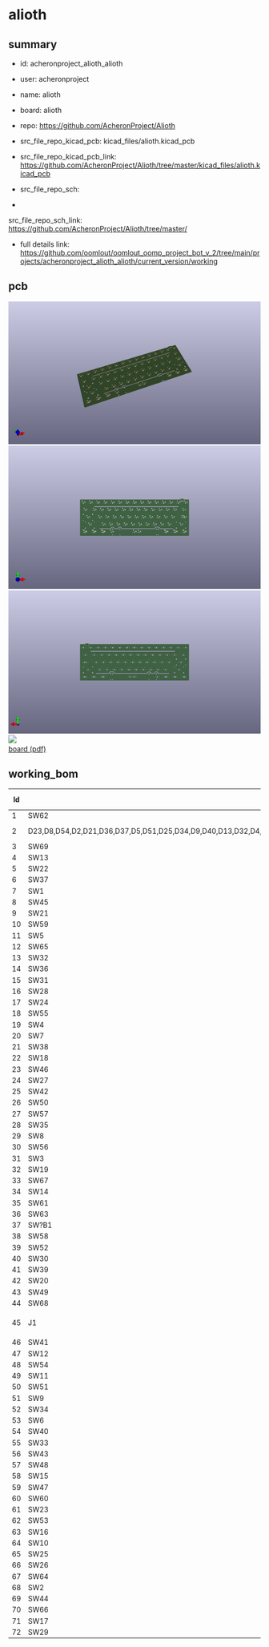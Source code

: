 # alioth
 
## summary 
* id: acheronproject_alioth_alioth
* user: acheronproject
* name: alioth
* board: alioth
* repo: https://github.com/AcheronProject/Alioth
* src_file_repo_kicad_pcb: kicad_files/alioth.kicad_pcb
* src_file_repo_kicad_pcb_link: https://github.com/AcheronProject/Alioth/tree/master/kicad_files/alioth.kicad_pcb


* src_file_repo_sch: 
*
 src_file_repo_sch_link: https://github.com/AcheronProject/Alioth/tree/master/
* full details link: https://github.com/oomlout/oomlout_oomp_project_bot_v_2/tree/main/projects/acheronproject_alioth_alioth/current_version/working  


## pcb  
![](working_3d_600.png) 
![](working_3d_front_600.png)  
![](working_3d_back_600.png)  
![](working_600.png)  
[board (pdf)](working.pdf)  

## working_bom
| Id | Designator | Footprint | Quantity | Designation | Supplier and ref |  | None | 
| --- | --- | --- | --- | --- | --- | --- | --- | 
| 1 | SW62 | MX125 | 1 | RCTRL |  |  | [''] | 
| 2 | D23,D8,D54,D2,D21,D36,D37,D5,D51,D25,D34,D9,D40,D13,D32,D4,D22,D59,D16,D62,D26,D60,D53,D43,D55,D19,D27,D58,D38,D35,D17,D24,D33,D52,D44,D12,D31,D6,D39,D1,D46,D45,D61,D48,D18,D7,D28,D15,D29,D20,D11,D14,D41,D30,D3,D49,D56,D57,D47,D10,D50,D42 | D_SOD-123 | 62 | 1N4148W |  |  | [''] | 
| 3 | SW69 | MX150 | 1 | RCTRL |  |  | [''] | 
| 4 | SW13 | MX100 | 1 | PLUS |  |  | [''] | 
| 5 | SW22 | MX100 | 1 | Y |  |  | [''] | 
| 6 | SW37 | MX100 | 1 | J |  |  | [''] | 
| 7 | SW1 | MX100 | 1 | ESC |  |  | [''] | 
| 8 | SW45 | MX100 | 1 | Z |  |  | [''] | 
| 9 | SW21 | MX100 | 1 | T |  |  | [''] | 
| 10 | SW59 | MX125 | 1 | RALT |  |  | [''] | 
| 11 | SW5 | MX100 | 1 | 4 |  |  | [''] | 
| 12 | SW65 | MX150 | 1 | LALT |  |  | [''] | 
| 13 | SW32 | MX100 | 1 | S |  |  | [''] | 
| 14 | SW36 | MX100 | 1 | H |  |  | [''] | 
| 15 | SW31 | MX100 | 1 | A |  |  | [''] | 
| 16 | SW28 | MX100 | 1 | RBRKT |  |  | [''] | 
| 17 | SW24 | MX100 | 1 | I |  |  | [''] | 
| 18 | SW55 | MX125 | 1 | LCTRL |  |  | [''] | 
| 19 | SW4 | MX100 | 1 | 3 |  |  | [''] | 
| 20 | SW7 | MX100 | 1 | 6 |  |  | [''] | 
| 21 | SW38 | MX100 | 1 | K |  |  | [''] | 
| 22 | SW18 | MX100 | 1 | W |  |  | [''] | 
| 23 | SW46 | MX100 | 1 | X |  |  | [''] | 
| 24 | SW27 | MX100 | 1 | LBRKT |  |  | [''] | 
| 25 | SW42 | MX225R | 1 | ENTER |  |  | [''] | 
| 26 | SW50 | MX100 | 1 | M |  |  | [''] | 
| 27 | SW57 | MX125 | 1 | LALT |  |  | [''] | 
| 28 | SW35 | MX100 | 1 | G |  |  | [''] | 
| 29 | SW8 | MX100 | 1 | 7 |  |  | [''] | 
| 30 | SW56 | MX125 | 1 | LWIN |  |  | [''] | 
| 31 | SW3 | MX100 | 1 | 2 |  |  | [''] | 
| 32 | SW19 | MX100 | 1 | E |  |  | [''] | 
| 33 | SW67 | MX150 | 1 | RALT |  |  | [''] | 
| 34 | SW14 | MX100 | 1 | LBKSP |  |  | [''] | 
| 35 | SW61 | MX125 | 1 | FN |  |  | [''] | 
| 36 | SW63 | MX150 | 1 | LCTRL |  |  | [''] | 
| 37 | SW?B1 | MX100 | 1 | B |  |  | [''] | 
| 38 | SW58 | MX625R | 1 | SPACE |  |  | [''] | 
| 39 | SW52 | MX100 | 1 | DOT |  |  | [''] | 
| 40 | SW30 | MX175 | 1 | CAPS |  |  | [''] | 
| 41 | SW39 | MX100 | 1 | L |  |  | [''] | 
| 42 | SW20 | MX100 | 1 | R |  |  | [''] | 
| 43 | SW49 | MX100 | 1 | N |  |  | [''] | 
| 44 | SW68 | MX100 | 1 | RWIN |  |  | [''] | 
| 45 | J1 | TYPE-C-31-M-12 | 1 | TYPE-C-31-M12_13 |  |  | [''] | 
| 46 | SW41 | MX100 | 1 | APOST |  |  | [''] | 
| 47 | SW12 | MX100 | 1 | MINUS |  |  | [''] | 
| 48 | SW54 | MX275 | 1 | RSHFT |  |  | [''] | 
| 49 | SW11 | MX100 | 1 | 0 |  |  | [''] | 
| 50 | SW51 | MX100 | 1 | COMMA |  |  | [''] | 
| 51 | SW9 | MX100 | 1 | 8 |  |  | [''] | 
| 52 | SW34 | MX100 | 1 | F |  |  | [''] | 
| 53 | SW6 | MX100 | 1 | 5 |  |  | [''] | 
| 54 | SW40 | MX100 | 1 | QUOTE |  |  | [''] | 
| 55 | SW33 | MX100 | 1 | D |  |  | [''] | 
| 56 | SW43 | MX125 | 1 | STEPPED |  |  | [''] | 
| 57 | SW48 | MX100 | 1 | V |  |  | [''] | 
| 58 | SW15 | MX100 | 1 | RBKSP |  |  | [''] | 
| 59 | SW47 | MX100 | 1 | C |  |  | [''] | 
| 60 | SW60 | MX125 | 1 | RWIN |  |  | [''] | 
| 61 | SW23 | MX100 | 1 | U |  |  | [''] | 
| 62 | SW53 | MX100 | 1 | SLASH |  |  | [''] | 
| 63 | SW16 | MX150 | 1 | TAB |  |  | [''] | 
| 64 | SW10 | MX100 | 1 | 9 |  |  | [''] | 
| 65 | SW25 | MX100 | 1 | O |  |  | [''] | 
| 66 | SW26 | MX100 | 1 | P |  |  | [''] | 
| 67 | SW64 | MX100 | 1 | LWIN |  |  | [''] | 
| 68 | SW2 | MX100 | 1 | 1 |  |  | [''] | 
| 69 | SW44 | MX225 | 1 | LSHFT |  |  | [''] | 
| 70 | SW66 | MX700R | 1 | SPACE |  |  | [''] | 
| 71 | SW17 | MX100 | 1 | Q |  |  | [''] | 
| 72 | SW29 | MX150 | 1 | BKSLSH |  |  | [''] | 




